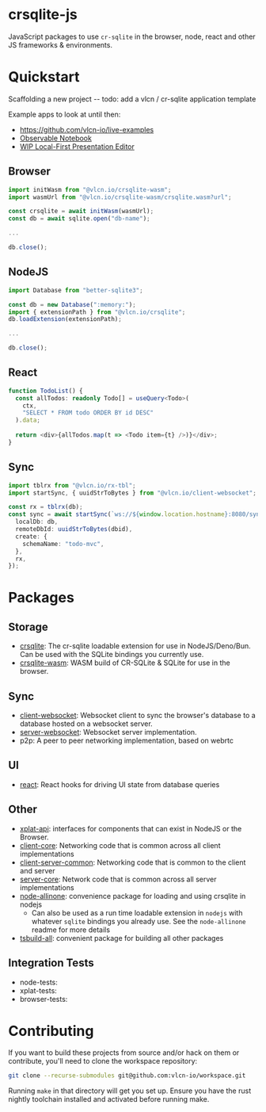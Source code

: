 # crsqlite-js

JavaScript packages to use `cr-sqlite` in the browser, node, react and other JS frameworks & environments.

# Quickstart

Scaffolding a new project -- todo: add a vlcn / cr-sqlite application template

Example apps to look at until then:
- https://github.com/vlcn-io/live-examples
- [Observable Notebook](https://observablehq.com/@tantaman/cr-sqlite-basic-setup)
- [WIP Local-First Presentation Editor](https://github.com/tantaman/strut)

## Browser

```ts
import initWasm from "@vlcn.io/crsqlite-wasm";
import wasmUrl from "@vlcn.io/crsqlite-wasm/crsqlite.wasm?url";

const crsqlite = await initWasm(wasmUrl);
const db = await sqlite.open("db-name");

...

db.close();
```

## NodeJS

```ts
import Database from "better-sqlite3";

const db = new Database(":memory:");
import { extensionPath } from "@vlcn.io/crsqlite";
db.loadExtension(extensionPath);

...

db.close();
```

## React

```ts
function TodoList() {
  const allTodos: readonly Todo[] = useQuery<Todo>(
    ctx,
    "SELECT * FROM todo ORDER BY id DESC"
  ).data;
  
  return <div>{allTodos.map(t => <Todo item={t} />)}</div>;
}
```

## Sync

```ts
import tblrx from "@vlcn.io/rx-tbl";
import startSync, { uuidStrToBytes } from "@vlcn.io/client-websocket";

const rx = tblrx(db);
const sync = await startSync(`ws://${window.location.hostname}:8080/sync`, {
  localDb: db,
  remoteDbId: uuidStrToBytes(dbid),
  create: {
    schemaName: "todo-mvc",
  },
  rx,
});
```

# Packages

## Storage

- [crsqlite](https://github.com/vlcn-io/cr-sqlite): The cr-sqlite loadable extension for use in NodeJS/Deno/Bun. Can be used with the SQLite bindings you currently use.
- [crsqlite-wasm](./packages/crsqlite-wasm): WASM build of CR-SQLite & SQLite for use in the browser.

## Sync

- [client-websocket](./packages/client-websocket): Websocket client to sync the browser's database to a database hosted on a websocket server.
- [server-websocket](./packages/server-websocket): Websocket server implementation.
- p2p: A peer to peer networking implementation, based on webrtc

## UI

- [react](./packages/react): React hooks for driving UI state from database queries

## Other

- [xplat-api](./packages/xplat-api): interfaces for components that can exist in NodeJS or the Browser.
- [client-core](./packages/client-core): Networking code that is common across all client implementations
- [client-server-common](./packages/client-server-common): Networking code that is common to the client and server
- [server-core](./packages/server-core): Network code that is common across all server implementations
- [node-allinone](./packages/node-allinone): convenience package for loading and using crsqlite in nodejs
  - Can also be used as a run time loadable extension in `nodejs` with whatever `sqlite` bindings you already use. See the `node-allinone` readme for more details
- [tsbuild-all](./tsbuild-all): convenient package for building all other packages

## Integration Tests

- node-tests: 
- xplat-tests:
- browser-tests:

# Contributing

If you want to build these projects from source and/or hack on them or contribute, you'll need to clone the workspace repository:

```bash
git clone --recurse-submodules git@github.com:vlcn-io/workspace.git 
```

Running `make` in that directory will get you set up. Ensure you have the rust nightly toolchain installed and activated before running make.
